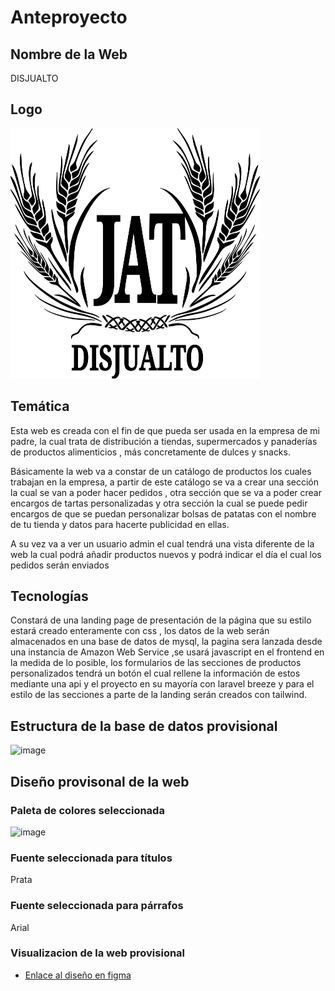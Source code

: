 
<h1>Anteproyecto </h1>
<h2>Nombre de la Web</h2>
DISJUALTO

<h2>Logo</h2>
<div style="display:block;
margin:auto;"><img src="https://github.com/aalmfer2001/proyectoFinal/blob/main/logoProyectoFinal.svg" width=400 height=400></img></div>


<h2>Temática</h2>

Esta web es creada con el fin de que pueda ser usada en la empresa de mi padre, la cual trata de distribución a tiendas, supermercados  y panaderías de productos alimenticios , más concretamente de dulces y snacks. 

Básicamente la web va a constar de un catálogo de productos los cuales trabajan en la empresa, a partir de este catálogo se va a crear una sección la cual se van a poder hacer pedidos , otra sección que se va a poder crear encargos de tartas personalizadas y otra sección la cual se puede pedir encargos de que se puedan personalizar bolsas de patatas con el nombre de tu tienda y datos para hacerte publicidad en ellas.

A su vez va a ver un usuario admin el cual tendrá una vista diferente de la web la cual podrá añadir productos nuevos y podrá indicar el día el cual los pedidos serán enviados

<h2>Tecnologías</h2>

Constará de una landing page de presentación de la página que su estilo estará creado enteramente con css , los datos de la web serán almacenados en una base de datos de mysql, la pagina sera lanzada desde una instancia de Amazon Web Service ,se usará javascript en el frontend en la medida de lo posible, los formularios de las secciones de productos personalizados tendrá un botón el cual rellene la información de estos mediante una api y el proyecto en su mayoría con laravel breeze y para el estilo de las secciones a parte de la landing serán creados con tailwind.


<h2>Estructura de la base de datos provisional</h2>

![image](https://user-images.githubusercontent.com/123627142/230653649-0d40b96e-2294-4c6c-a173-06fcbd64a944.png)

<h2>Diseño provisonal de la web</h2>

<h3>Paleta de colores seleccionada</h3>

![image](https://user-images.githubusercontent.com/123627142/230800700-ef962d0d-de52-4768-a042-835711389f73.png)

<h3>Fuente seleccionada para títulos</h3>

Prata

<h3>Fuente seleccionada para párrafos</h3>

Arial

<h3>Visualizacion de la web provisional</h3>

- [Enlace al diseño en figma](https://www.figma.com/file/njiOFnphpiaWEPNLJFJ4qB/proyectoFinal_DISJUALTO?node-id=0%3A1&t=WBlKsXo1qxRqiOiM-1)




